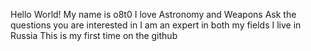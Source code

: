 Hello World!
My name is o8t0
I love Astronomy and Weapons
Ask the questions you are interested in
I am an expert in both my fields
I live in Russia
This is my first time on the github
